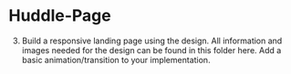 # Huddle-Page
3) Build a responsive landing page using the design. 
All information and images needed for the design can be found in this folder here.
Add a basic animation/transition to your implementation.
